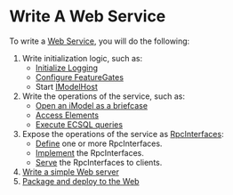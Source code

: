 # Write A Web Service

To write a [Web Service](../overview/App.md#imodel-services), you will do the following:

1. Write initialization logic, such as:
    * [Initialize Logging](./Logging.md)
    * [Configure FeatureGates](./FeatureGates.md)
    * Start [IModelHost]($backend)
1. Write the operations of the service, such as:
    * [Open an iModel as a briefcase](./backend/IModelDb.md)
    * [Access Elements](./backend/AccessElements.md)
    * [Execute ECSQL queries](./backend/ExecutingECSQL.md)
1. Expose the operations of the service as [RpcInterfaces](./Glossary.md#rpcinterface):
    * [Define](./RpcInterface.md#defining-the-interface) one or more RpcInterfaces.
    * [Implement](./RpcInterface.md#server-implementation) the RpcInterfaces.
    * [Serve](./RpcInterface.md#4-serve-the-interfaces) the RpcInterfaces to clients.
1. [Write a simple Web server](./RpcInterface.md#4-serve-the-interfaces)
1. [Package and deploy to the Web](./PackageAndDeployToTheWeb.md)